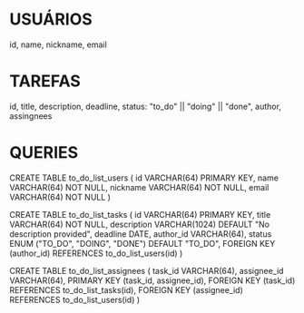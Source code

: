 # USUÁRIOS

id,
name,
nickname,
email

# TAREFAS

id,
title,
description,
deadline,
status: "to_do" || "doing" || "done",
author,
assingnees

# QUERIES

CREATE TABLE to_do_list_users (
id VARCHAR(64) PRIMARY KEY,
name VARCHAR(64) NOT NULL,
nickname VARCHAR(64) NOT NULL,
email VARCHAR(64) NOT NULL
)

CREATE TABLE to_do_list_tasks (
id VARCHAR(64) PRIMARY KEY,
title VARCHAR(64) NOT NULL,
description VARCHAR(1024) DEFAULT "No description provided",
deadline DATE,
author_id VARCHAR(64),
status ENUM ("TO_DO", "DOING", "DONE") DEFAULT "TO_DO",
FOREIGN KEY (author_id) REFERENCES to_do_list_users(id)
)

CREATE TABLE to_do_list_assignees (
task_id VARCHAR(64),
assignee_id VARCHAR(64),
PRIMARY KEY (task_id, assignee_id),
FOREIGN KEY (task_id) REFERENCES to_do_list_tasks(id),
FOREIGN KEY (assignee_id) REFERENCES to_do_list_users(id)
)
